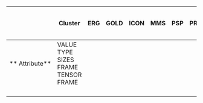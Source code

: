 |                | Cluster                               | ERG | GOLD | ICON | MMS | PSP | PRBEM | RBSP (Van Allen Probes) | Solar Orbiter |
| -------------- | ------------------------------------- | --- | ---- | ---- | --- | --- | ----- | ----------------------- | ------------- |
| ** Attribute** | VALUE TYPE  SIZES FRAME  TENSOR FRAME |     |      |      |     |     |       |                         |               |
|                |                                       |     |      |      |     |     |       |                         |               |
|                |                                       |     |      |      |     |     |       |                         |               |
|                |                                       |     |      |      |     |     |       |                         |               |
|                |                                       |     |      |      |     |     |       |                         |               |
